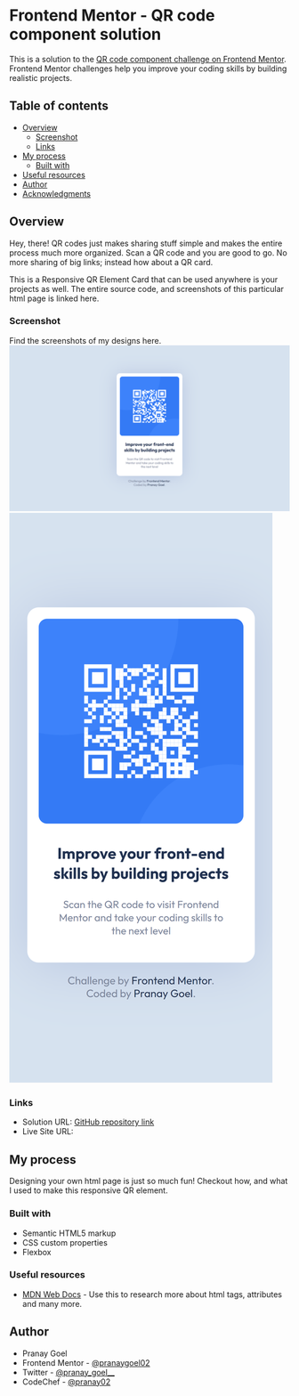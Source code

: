 # Frontend Mentor - QR code component solution

This is a solution to the [QR code component challenge on Frontend Mentor](https://www.frontendmentor.io/challenges/qr-code-component-iux_sIO_H). Frontend Mentor challenges help you improve your coding skills by building realistic projects. 

## Table of contents

- [Overview](#overview)
  - [Screenshot](#screenshot)
  - [Links](#links)
- [My process](#my-process)
  - [Built with](#built-with)
- [Useful resources](#useful-resources)
- [Author](#author)
- [Acknowledgments](#acknowledgments)

## Overview
Hey, there! QR codes just makes sharing stuff simple and makes the entire process much more organized. Scan a QR code and you are good to go. No more sharing of big links; instead how about a QR card.

This is a Responsive QR Element Card that can be used anywhere is your projects as well. The entire source code, and screenshots of this particular html page is linked here.

### Screenshot
Find the screenshots of my designs here.
![](./my%20design%20screenshots/desktop.png)
![](./my%20design%20screenshots/phone.png)

### Links

- Solution URL: [GitHub repository link](https://github.com/pranaygoel02/QR-Code-Element-Card)
- Live Site URL: [](https://your-live-site-url.com)

## My process
Designing your own html page is just so much fun! Checkout how, and what I used to make this responsive QR element.

### Built with
- Semantic HTML5 markup
- CSS custom properties
- Flexbox


### Useful resources

- [MDN Web Docs](https://developer.mozilla.org/en-US/docs/Web/HTML) - Use this to research more about html tags, attributes and many more.

## Author

- Pranay Goel
- Frontend Mentor - [@pranaygoel02](https://www.frontendmentor.io/profile/pranaygoel02)
- Twitter - [@pranay_goel__](https://twitter.com/pranay_goel__)
- CodeChef - [@pranay02](https://www.codechef.com/users/pranay02)
